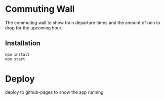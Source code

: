# Commuting Wall

The commuting wall to show train departure times and the amount of rain to drop for the upcoming hour.

## Installation

```bash
npm install
npm start
```

# Deploy
deploy to github-pages to show the app running
